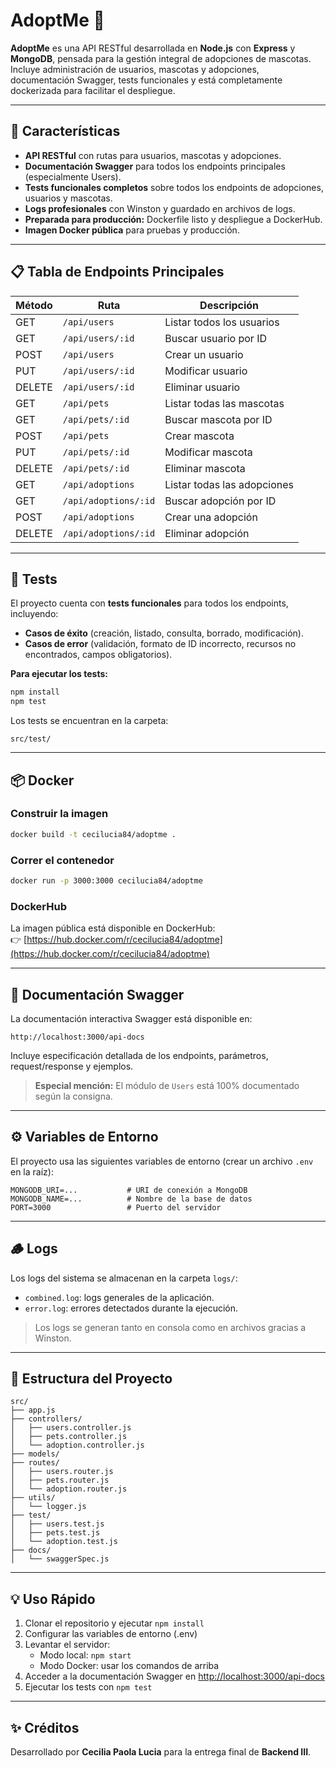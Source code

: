 # AdoptMe 🐾

**AdoptMe** es una API RESTful desarrollada en **Node.js** con **Express** y **MongoDB**, pensada para la gestión integral de adopciones de mascotas. Incluye administración de usuarios, mascotas y adopciones, documentación Swagger, tests funcionales y está completamente dockerizada para facilitar el despliegue.

---

## 🚀 Características

- **API RESTful** con rutas para usuarios, mascotas y adopciones.
- **Documentación Swagger** para todos los endpoints principales (especialmente Users).
- **Tests funcionales completos** sobre todos los endpoints de adopciones, usuarios y mascotas.
- **Logs profesionales** con Winston y guardado en archivos de logs.
- **Preparada para producción:** Dockerfile listo y despliegue a DockerHub.
- **Imagen Docker pública** para pruebas y producción.

---

## 📋 Tabla de Endpoints Principales

| Método | Ruta                 | Descripción                 |
| ------ | -------------------- | --------------------------- |
| GET    | `/api/users`         | Listar todos los usuarios   |
| GET    | `/api/users/:id`     | Buscar usuario por ID       |
| POST   | `/api/users`         | Crear un usuario            |
| PUT    | `/api/users/:id`     | Modificar usuario           |
| DELETE | `/api/users/:id`     | Eliminar usuario            |
| GET    | `/api/pets`          | Listar todas las mascotas   |
| GET    | `/api/pets/:id`      | Buscar mascota por ID       |
| POST   | `/api/pets`          | Crear mascota               |
| PUT    | `/api/pets/:id`      | Modificar mascota           |
| DELETE | `/api/pets/:id`      | Eliminar mascota            |
| GET    | `/api/adoptions`     | Listar todas las adopciones |
| GET    | `/api/adoptions/:id` | Buscar adopción por ID      |
| POST   | `/api/adoptions`     | Crear una adopción          |
| DELETE | `/api/adoptions/:id` | Eliminar adopción           |

---

## 🧪 Tests

El proyecto cuenta con **tests funcionales** para todos los endpoints, incluyendo:

- **Casos de éxito** (creación, listado, consulta, borrado, modificación).
- **Casos de error** (validación, formato de ID incorrecto, recursos no encontrados, campos obligatorios).

**Para ejecutar los tests:**

```bash
npm install
npm test
```

Los tests se encuentran en la carpeta:

```
src/test/
```

---

## 📦 Docker

### Construir la imagen

```bash
docker build -t cecilucia84/adoptme .
```

### Correr el contenedor

```bash
docker run -p 3000:3000 cecilucia84/adoptme
```

### DockerHub

La imagen pública está disponible en DockerHub:\
👉 [https://hub.docker.com/r/cecilucia84/adoptme](https://hub.docker.com/r/cecilucia84/adoptme)

---

## 📘 Documentación Swagger

La documentación interactiva Swagger está disponible en:

```
http://localhost:3000/api-docs
```

Incluye especificación detallada de los endpoints, parámetros, request/response y ejemplos.

> **Especial mención:** El módulo de `Users` está 100% documentado según la consigna.

---

## ⚙️ Variables de Entorno

El proyecto usa las siguientes variables de entorno (crear un archivo `.env` en la raíz):

```
MONGODB_URI=...           # URI de conexión a MongoDB
MONGODB_NAME=...          # Nombre de la base de datos
PORT=3000                 # Puerto del servidor
```

---

## 🪵 Logs

Los logs del sistema se almacenan en la carpeta `logs/`:

- `combined.log`: logs generales de la aplicación.
- `error.log`: errores detectados durante la ejecución.

> Los logs se generan tanto en consola como en archivos gracias a Winston.

---

## 📁 Estructura del Proyecto

```
src/
├── app.js
├── controllers/
│   ├── users.controller.js
│   ├── pets.controller.js
│   └── adoption.controller.js
├── models/
├── routes/
│   ├── users.router.js
│   ├── pets.router.js
│   └── adoption.router.js
├── utils/
│   └── logger.js
├── test/
│   ├── users.test.js
│   ├── pets.test.js
│   └── adoption.test.js
├── docs/
│   └── swaggerSpec.js
```

---

## 💡 Uso Rápido

1. Clonar el repositorio y ejecutar `npm install`
2. Configurar las variables de entorno (.env)
3. Levantar el servidor:
   - Modo local: `npm start`
   - Modo Docker: usar los comandos de arriba
4. Acceder a la documentación Swagger en [http://localhost:3000/api-docs](http://localhost:3000/api-docs)
5. Ejecutar los tests con `npm test`

---

## ✨ Créditos

Desarrollado por **Cecilia Paola Lucia** para la entrega final de **Backend III**.

